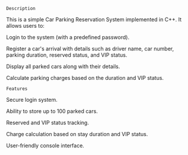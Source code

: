     Description

This is a simple Car Parking Reservation System implemented in C++. It allows users to:

Login to the system (with a predefined password).

Register a car's arrival with details such as driver name, car number, parking duration, reserved status, and VIP status.

Display all parked cars along with their details.

Calculate parking charges based on the duration and VIP status.

    Features

Secure login system.

Ability to store up to 100 parked cars.

Reserved and VIP status tracking.

Charge calculation based on stay duration and VIP status.

User-friendly console interface.
